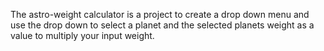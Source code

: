 The astro-weight calculator is a project to create a drop down menu and use the drop down to select a planet and the selected planets weight as a value to multiply your input weight.
